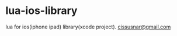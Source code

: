lua-ios-library
===============

lua for ios(iphone ipad) library(xcode project).
cissusnar@gmail.com
